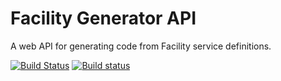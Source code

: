 # Facility Generator API

A web API for generating code from Facility service definitions.

[![Build Status](https://travis-ci.org/FacilityApi/FacilityGeneratorApi.svg?branch=master)](https://travis-ci.org/FacilityApi/FacilityGeneratorApi)
[![Build status](https://ci.appveyor.com/api/projects/status/d3ig3wshd8y59lq0?svg=true)](https://ci.appveyor.com/project/ejball/facilitygeneratorapi)
